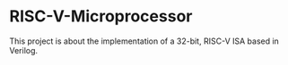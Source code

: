 # RISC-V-Microprocessor
This project is about the implementation of a 32-bit, RISC-V ISA based in Verilog.
